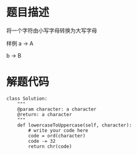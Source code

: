 # 题目描述
将一个字符由小写字母转换为大写字母

样例
a -> A


b -> B

# 解题代码
```
class Solution:
    """
    @param character: a character
    @return: a character
    """
    def lowercaseToUppercase(self, character):
        # write your code here
        code = ord(character)
        code -= 32
        return chr(code)

```